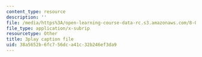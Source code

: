 ```yaml
---
content_type: resource
description: ''
file: /media/https%3A/open-learning-course-data-rc.s3.amazonaws.com/8-01sc-classical-mechanics-fall-2016/38a5652b6fc756dca41c32b246ef3da9_KmGPMec8-iU.vtt
file_type: application/x-subrip
resourcetype: Other
title: 3play caption file
uid: 38a5652b-6fc7-56dc-a41c-32b246ef3da9
---
```


